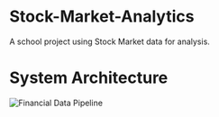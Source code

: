 # Stock-Market-Analytics
A school project using Stock Market data for analysis.

# System Architecture

![Financial Data Pipeline](Stock%20Market%20Analytics%20High-Level%20Architecture%20Diagram.pn)
